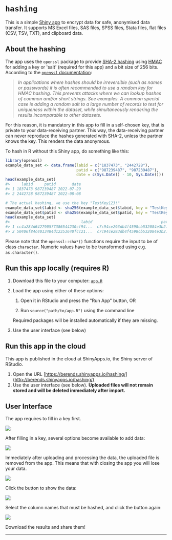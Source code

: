 # `hashing`

This is a simple [Shiny app](https://shiny.rstudio.com) to encrypt data for safe, anonymised data transfer. It supports MS Excel files, SAS files, SPSS files, Stata files, flat files (CSV, TSV, TXT), and clipboard data.

## About the hashing

The app uses the `openssl` package to provide [SHA-2 hashing](https://en.wikipedia.org/wiki/SHA-2) using [HMAC](https://en.wikipedia.org/wiki/HMAC) for adding a key or 'salt' (required for this app) and a bit size of 256 bits. According to the [`openssl` documentation](https://rdrr.io/cran/openssl/man/hash.html):

> *In applications where hashes should be irreversible (such as names or passwords) it is often recommended to use a random key for HMAC hashing. This prevents attacks where we can lookup hashes of common and/or short strings. See examples. A common special case is adding a random salt to a large number of records to test for uniqueness within the dataset, while simultaneously rendering the results incomparable to other datasets.*

For this reason, it is mandatory in this app to fill in a self-chosen key, that is private to your data-receiving partner. This way, the data-receiving partner can never reproduce the hashes generated with SHA-2, unless the partner knows the key. This renders the data anonymous.

To hash in R without this Shiny app, do something like this:

``` r
library(openssl)
example_data_set <- data.frame(labid = c("1837473", "2442728"),
                               patid = c("987239487", "987239487"),
                               date = c(Sys.Date() - 10, Sys.Date()))
head(example_data_set)
#>     labid     patid       date
#> 1 1837473 987239487 2022-07-29
#> 2 2442728 987239487 2022-08-08

# The actual hashing, we use the key "TestKey123!"
example_data_set$labid <- sha256(example_data_set$labid, key = "TestKey123!")
example_data_set$patid <- sha256(example_data_set$patid, key = "TestKey123!")
head(example_data_set)
#>                               labid                              patid        date
#> 1 cc4a284d642790577386544230cf94...  c7c94ce293db4f4598cb532084e3b2...  2022-07-29
#> 2 50406f84c4013484d12353640fcc21...  c7c94ce293db4f4598cb532084e3b2...  2022-08-08
```

Please note that the `openssl::sha*()` functions require the input to be of class `character`. Numeric values have to be transformed using e.g. `as.character()`.

## Run this app locally (requires R)

1.  Download this file to your computer: [`app.R`](https://github.com/msberends/hashing/blob/main/app.R)

2.  Load the app using either of these options:

    1.  Open it in RStudio and press the "Run App" button, OR

    2.  Run `source("path/to/app.R")` using the command line

    Required packages will be installed automatically if they are missing.

3.  Use the user interface (see below)

## Run this app in the cloud

This app is published in the cloud at ShinyApps.io, the Shiny server of RStudio.

1.  Open the URL [https://berends.shinyapps.io/hashing/](http://berends.shinyapps.io/hashing/)
2.  Use the user interface (see below). **Uploaded files will not remain stored and will be deleted immediately after import.**

## User Interface

The app requires to fill in a key first.

![](./screen1.png)

After filling in a key, several options become available to add data:

![](./screen2.png)

Immediately after uploading and processing the data, the uploaded file is removed from the app. This means that with closing the app you will lose your data.

![](./screen3.png)

Click the button to show the data:

![](./screen4.png)

Select the column names that must be hashed, and click the button again:

![](./screen5.png)

Download the results and share them!

------------------------------------------------------------------------
